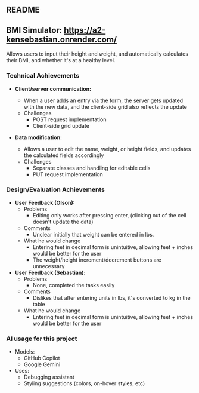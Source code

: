 README
---

## BMI Simulator: https://a2-kensebastian.onrender.com/
Allows users to input their height and weight, and automatically calculates their BMI, and whether it's at a healthy level.

### Technical Achievements
- **Client/server communication:**
    - When a user adds an entry via the form, the server gets updated with the new data, and the client-side grid also reflects the update
    - Challenges
        - POST request implementation
        - Client-side grid update

- **Data modification:**
    - Allows a user to edit the name, weight, or height fields, and updates the calculated fields accordingly
    - Challenges
        - Separate classes and handling for editable cells
        - PUT request implementation

### Design/Evaluation Achievements
- **User Feedback (Olson):**
    -  Problems
        - Editing only works after pressing enter, (clicking out of the cell doesn't update the data)
    - Comments
        - Unclear initially that weight can be entered in lbs.
    - What he would change
        - Entering feet in decimal form is unintuitive, allowing feet + inches would be better for the user
        - The weight/height increment/decrement buttons are unnecessary
- **User Feedback (Sebastian):**
    -  Problems
        - None, completed the tasks easily
    - Comments
        - Dislikes that after entering units in lbs, it's converted to kg in the table
    - What he would change
        - Entering feet in decimal form is unintuitive, allowing feet + inches would be better for the user




### AI usage for this project
- Models:
    - GitHub Copilot
    - Google Gemini
- Uses:
    - Debugging assistant
    - Styling suggestions (colors, on-hover styles, etc)
